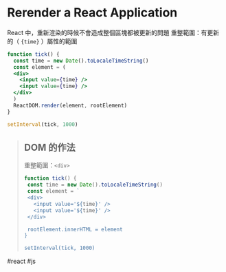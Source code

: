 # Rerender a React Application
React 中，重新渲染的時候不會造成整個區塊都被更新的問題
重整範圍：有更新的（ `{time}` ）屬性的範圍

```jsx
function tick() {
  const time = new Date().toLocaleTimeString()
  const element = (
  <div>
    <input value={time} />
    <input value={time} />
  </div>
  )
  ReactDOM.render(element, rootElement)
}

setInterval(tick, 1000)
```

>## DOM 的作法
>重整範圍：`<div>`
>```jsx
>function tick() {
>  const time = new Date().toLocaleTimeString()
>  const element = `
>  <div>
>    <input value='${time}' />
>    <input value='${time}' />
>  </div>
>
>  rootElement.innerHTML = element
>}
>
>setInterval(tick, 1000)
>```

#react #js